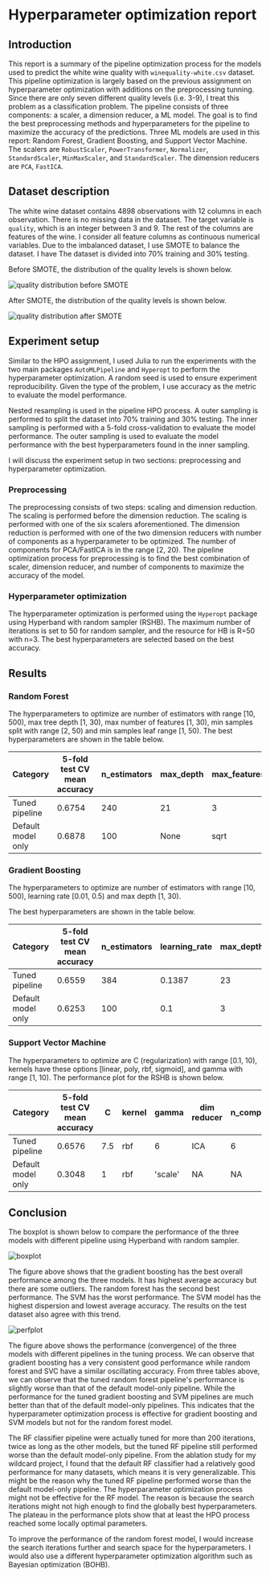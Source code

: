 # Hyperparameter optimization report

## Introduction

This report is a summary of the pipeline optimization process for the models used to predict the white wine quality with `winequality-white.csv` dataset. This pipeline optimization is largely based on the previous assignment on hyperparameter optimization with additions on the preprocessing tunning. Since there are only seven different quality levels (i.e. 3-9), I treat this problem as a classification problem. The pipeline consists of three components: a scaler, a dimension reducer, a ML model. The goal is to find the best preprocessing methods and hyperparameters for the pipeline to maximize the accuracy of the predictions. Three ML models are used in this report: Random Forest, Gradient Boosting, and Support Vector Machine. The scalers are `RobustScaler`, `PowerTransformer`, `Normalizer`, `StandardScaler`, `MinMaxScaler`, and `StandardScaler`. The dimension reducers are `PCA`, `FastICA`.

## Dataset description

The white wine dataset contains 4898 observations with 12 columns in each observation. There is no missing data in the dataset. The target variable is `quality`, which is an integer between 3 and 9. The rest of the columns are features of the wine. I consider all feature columns as continuous numerical variables. Due to the imbalanced dataset, I use SMOTE to balance the dataset. I have  The dataset is divided into 70% training and 30% testing.

Before SMOTE, the distribution of the quality levels is shown below.

![quality distribution before SMOTE](./before_bal.png)

After SMOTE, the distribution of the quality levels is shown below.

![quality distribution after SMOTE](./after_bal.png)

## Experiment setup

Similar to the HPO assignment, I used Julia to run the experiments with the two main packages `AutoMLPipeline` and `Hyperopt` to perform the hyperparameter optimization. A random seed is used to ensure experiment reproducibility. Given the type of the problem, I use accuracy as the metric to evaluate the model performance.

Nested resampling is used in the pipeline HPO process. A outer sampling is performed to split the dataset into 70% training and 30% testing. The inner sampling is performed with a 5-fold cross-validation to evaluate the model performance. The outer sampling is used to evaluate the model performance with the best hyperparameters found in the inner sampling.

I will discuss the experiment setup in two sections: preprocessing and hyperparameter optimization.

### Preprocessing

The preprocessing consists of two steps: scaling and dimension reduction. The scaling is performed before the dimension reduction. The scaling is performed with one of the six scalers aforementioned. The dimension reduction is performed with one of the two dimension reducers with number of components as a hyperparameter to be optimized. The number of components for PCA/FastICA is in the range [2, 20). The pipeline optimization process for preprocessing is to find the best combination of scaler, dimension reducer, and number of components to maximize the accuracy of the model.


### Hyperparameter optimization

The hyperparameter optimization is performed using the `Hyperopt` package using Hyperband with random sampler (RSHB). The maximum number of iterations is set to 50 for random sampler, and the resource for HB is R=50 with n=3. The best hyperparameters are selected based on the best accuracy.

## Results

### Random Forest

The hyperparameters to optimize are number of estimators with range [10, 500), max tree depth [1, 30), max number of features [1, 30), min samples split with range [2, 50) and min samples leaf range [1, 50). The best hyperparameters are shown in the table below.

| Category |5-fold test CV mean accuracy | n_estimators | max_depth | max_features | min_samples_split | min_samples_leaf | dim reducer | n_component | scaler|
|---------|-------------|------------------|-------------|-------------|-------------|-------------|-------------|----------|----------|
| Tuned pipeline |  0.6754 | 240 | 21 | 3 | 3 | 1 | PCA | 18 | MinMaxScaler |
| Default model only | 0.6878 | 100 | None | sqrt | None | 0.0 | NA | NA | NA |

### Gradient Boosting

The hyperparameters to optimize are number of estimators with range [10, 500), learning rate [0.01, 0.5) and max depth [1, 30).

The best hyperparameters are shown in the table below.

| Category | 5-fold test CV mean accuracy | n_estimators | learning_rate | max_depth | min_samples_split | min_samples_leaf | dim reducer | n_component | scaler|
|---------|---------|-------------|------------------|-------------|----------|----------|----------|----------|----------|
| Tuned pipeline | 0.6559 | 384 | 0.1387 | 23 | 11 | 6 | ICA | 4 | MinMaxScaler |
| Default model only | 0.6253 | 100 | 0.1 | 3 | 2 | 1 | NA | NA | NA |

### Support Vector Machine

The hyperparameters to optimize are C (regularization) with range [0.1, 10), kernels have these options [linear, poly, rbf, sigmoid], and gamma with range [1, 10). The performance plot for the RSHB is shown below.

| Category | 5-fold test CV mean accuracy | C | kernel | gamma | dim reducer | n_component | scaler|
|---------|---------|-------------|------------------|-------------|----------|----------|----------|
| Tuned pipeline | 0.6576 | 7.5 | rbf | 6 | ICA | 6 | MinMaxScaler |
| Default model only | 0.3048 | 1 | rbf | 'scale' | NA | NA | NA |


## Conclusion

The boxplot is shown below to compare the performance of the three models with different pipeline using Hyperband with random sampler.

![boxplot](./all_hbrs_perf_boxplot.png)

The figure above shows that the gradient boosting has the best overall performance among the three models. It has highest average accuracy but there are some outliers. The random forest has the second best performance. The SVM has the worst performance. The SVM model has the highest dispersion and lowest average accuracy. The results on the test dataset also agree with this trend. 

![perfplot](./perfplot.png)

The figure above shows the performance (convergence) of the three models with different pipelines in the tuning process. We can observe that gradient boosting has a very consistent good performance while random forest and SVC have a similar oscillating accuracy.
From three tables above, we can observe that the tuned random forest pipeline's performance is slightly worse than that of the default model-only pipeline. While the performance for
the tuned gradient boosting and SVM pipelines are much better than that of the default model-only pipelines. This indicates that the hyperparameter optimization process is effective for gradient boosting and SVM models but not for the random forest model. 

The RF classifier pipeline were actually tuned for more than 200 iterations,
twice as long as
the other models, but the tuned RF pipeline still performed worse than the default model-only pipeline. From the ablation study for my wildcard project, I found that the default RF classifier had a relatively good performance for many datasets, which means
it is very generalizable. This might be the reason why the tuned RF pipeline performed worse than the default model-only pipeline. The hyperparameter optimization process might not be effective for the RF model. The reason is because the search iterations might not high enough to find the globally best hyperparameters. The plateau in the performance plots show that at least the HPO process reached some locally optimal parameters.

To improve the performance of the random forest model, I would increase the search iterations further and search space for the hyperparameters. I would also use a different hyperparameter optimization algorithm such as Bayesian optimization (BOHB).